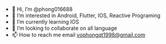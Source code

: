 - 👋 Hi, I’m @phong016688
- 👀 I’m interested in Android, Flutter, IOS, Reactive Programing
- 🌱 I’m currently learning IOS
- 💞️ I’m looking to collaborate on all language
- 📫 How to reach me email vophongqt1998@gmail.com

<!---
phong016688/phong016688 is a ✨ special ✨ repository because its `README.md` (this file) appears on your GitHub profile.
You can click the Preview link to take a look at your changes.
--->
